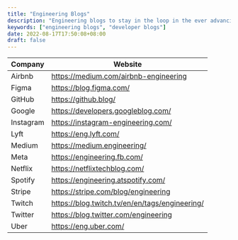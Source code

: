 ```yaml
---
title: "Engineering Blogs"
description: "Engineering blogs to stay in the loop in the ever advancing world of technology"
keywords: ["engineering blogs", "developer blogs"]
date: 2022-08-17T17:50:08+08:00
draft: false
---
```


| Company   | Website                                        |
| --------- | ---------------------------------------------- |
| Airbnb    | https://medium.com/airbnb-engineering          |
| Figma     | https://blog.figma.com/                        |
| GitHub    | https://github.blog/                           |
| Google    | https://developers.googleblog.com/             |
| Instagram | https://instagram-engineering.com/             |
| Lyft      | https://eng.lyft.com/                          |
| Medium    | https://medium.engineering/                    |
| Meta      | https://engineering.fb.com/                    |
| Netflix   | https://netflixtechblog.com/                   |
| Spotify   | https://engineering.atspotify.com/             |
| Stripe    | https://stripe.com/blog/engineering            |
| Twitch    | https://blog.twitch.tv/en/en/tags/engineering/ |
| Twitter   | https://blog.twitter.com/engineering           |
| Uber      | https://eng.uber.com/                          |
